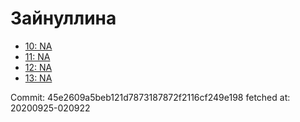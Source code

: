 # Зайнуллина
- [10: NA](10.md)
- [11: NA](11.md)
- [12: NA](12.md)
- [13: NA](13.md)

Commit: 45e2609a5beb121d7873187872f2116cf249e198
 fetched at: 20200925-020922
